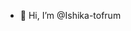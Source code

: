 - 👋 Hi, I’m @Ishika-tofrum

<!---
Ishika-tofrum/Ishika-tofrum is a ✨ special ✨ repository because its `README.md` (this file) appears on your GitHub profile.
You can click the Preview link to take a look at your changes.
--->
